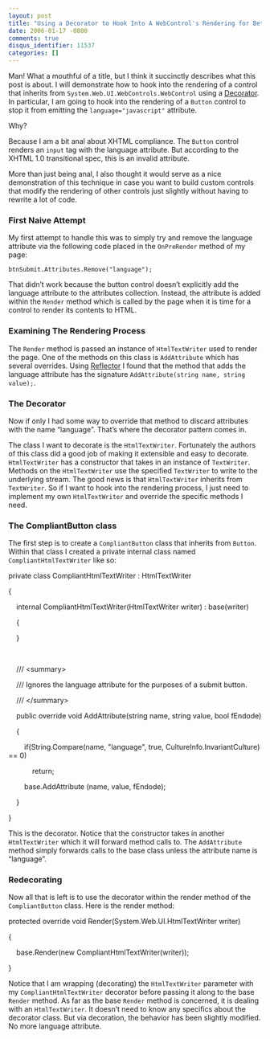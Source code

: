 ```yaml
---
layout: post
title: "Using a Decorator to Hook Into A WebControl's Rendering for Better XHTML Compliance"
date: 2006-01-17 -0800
comments: true
disqus_identifier: 11537
categories: []
---
```

Man! What a mouthful of a title, but I think it succinctly describes
what this post is about. I will demonstrate how to hook into the
rendering of a control that inherits from
`System.Web.UI.WebControls.WebControl` using a
[Decorator](http://www.dofactory.com/Patterns/PatternDecorator.aspx). In
particular, I am going to hook into the rendering of a `Button` control
to stop it from emitting the `language="javascript"` attribute.

Why?

Because I am a bit anal about XHTML compliance. The `Button` control
renders an `input` tag with the language attribute. But according to the
XHTML 1.0 transitional spec, this is an invalid attribute.

More than just being anal, I also thought it would serve as a nice
demonstration of this technique in case you want to build custom
controls that modify the rendering of other controls just slightly
without having to rewrite a lot of code.

### First Naive Attempt

My first attempt to handle this was to simply try and remove the
language attribute via the following code placed in the `OnPreRender`
method of my page:

~~~~ {style="margin: 0px;"}
btnSubmit.Attributes.Remove("language");
~~~~

That didn’t work because the button control doesn’t explicitly add the
language attribute to the attributes collection. Instead, the attribute
is added within the `Render` method which is called by the page when it
is time for a control to render its contents to HTML.

### Examining The Rendering Process

The `Render` method is passed an instance of `HtmlTextWriter` used to
render the page. One of the methods on this class is `AddAttribute`
which has several overrides. Using
[Reflector](http://www.aisto.com/roeder/dotnet/) I found that the method
that adds the language attribute has the signature
`AddAttribute(string name, string value);`.

### The Decorator

Now if only I had some way to override that method to discard attributes
with the name “language”. That’s where the decorator pattern comes in.

The class I want to decorate is the `HtmlTextWriter`. Fortunately the
authors of this class did a good job of making it extensible and easy to
decorate. `HtmlTextWriter` has a constructor that takes in an instance
of `TextWriter`. Methods on the `HtmlTextWriter` use the specified
`TextWriter` to write to the underlying stream. The good news is that
`HtmlTextWriter` inherits from `TextWriter`. So if I want to hook into
the rendering process, I just need to implement my own `HtmlTextWriter`
and override the specific methods I need.

### The CompliantButton class

The first step is to create a `CompliantButton` class that inherits from
`Button`. Within that class I created a private internal class named
`CompliantHtmlTextWriter` like so:

private class CompliantHtmlTextWriter : HtmlTextWriter

{

    internal CompliantHtmlTextWriter(HtmlTextWriter writer) :
base(writer)

    {

    }

 

    /// \<summary\>

    /// Ignores the language attribute for the purposes of a submit
button.

    /// \</summary\>

    public override void AddAttribute(string name, string value, bool
fEndode)

    {

        if(String.Compare(name, "language", true,
CultureInfo.InvariantCulture) == 0)

            return;

        base.AddAttribute (name, value, fEndode);

    }

}

This is the decorator. Notice that the constructor takes in another
`HtmlTextWriter` which it will forward method calls to. The
`AddAttribute` method simply forwards calls to the base class unless the
attribute name is “language”.

### Redecorating

Now all that is left is to use the decorator within the render method of
the `CompliantButton` class. Here is the render method:

protected override void Render(System.Web.UI.HtmlTextWriter writer)

{

    base.Render(new CompliantHtmlTextWriter(writer));

}

Notice that I am wrapping (decorating) the `HtmlTextWriter` parameter
with my `CompliantHtmlTextWriter` decorator before passing it along to
the base `Render` method. As far as the base `Render` method is
concerned, it is dealing with an `HtmlTextWriter`. It doesn’t need to
know any specifics about the decorator class. But via decoration, the
behavior has been slightly modified. No more language attribute.

